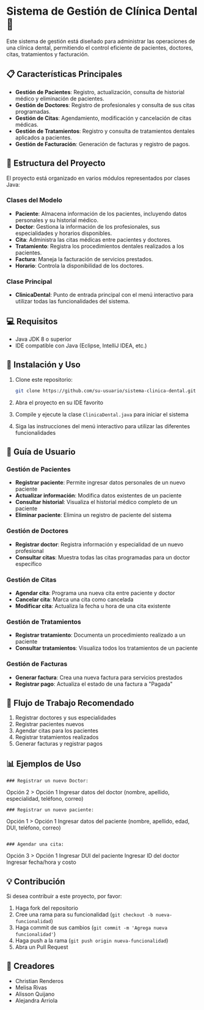 # Sistema de Gestión de Clínica Dental 🦷

Este sistema de gestión está diseñado para administrar las operaciones de una clínica dental, permitiendo el control eficiente de pacientes, doctores, citas, tratamientos y facturación.

## 📋 Características Principales

- **Gestión de Pacientes**: Registro, actualización, consulta de historial médico y eliminación de pacientes.
- **Gestión de Doctores**: Registro de profesionales y consulta de sus citas programadas.
- **Gestión de Citas**: Agendamiento, modificación y cancelación de citas médicas.
- **Gestión de Tratamientos**: Registro y consulta de tratamientos dentales aplicados a pacientes.
- **Gestión de Facturación**: Generación de facturas y registro de pagos.

## 🔧 Estructura del Proyecto

El proyecto está organizado en varios módulos representados por clases Java:

### Clases del Modelo

- **Paciente**: Almacena información de los pacientes, incluyendo datos personales y su historial médico.
- **Doctor**: Gestiona la información de los profesionales, sus especialidades y horarios disponibles.
- **Cita**: Administra las citas médicas entre pacientes y doctores.
- **Tratamiento**: Registra los procedimientos dentales realizados a los pacientes.
- **Factura**: Maneja la facturación de servicios prestados.
- **Horario**: Controla la disponibilidad de los doctores.

### Clase Principal

- **ClinicaDental**: Punto de entrada principal con el menú interactivo para utilizar todas las funcionalidades del sistema.

## 💻 Requisitos

- Java JDK 8 o superior
- IDE compatible con Java (Eclipse, IntelliJ IDEA, etc.)

## 🚀 Instalación y Uso

1. Clone este repositorio:
   ```bash
   git clone https://github.com/su-usuario/sistema-clinica-dental.git
   ```

2. Abra el proyecto en su IDE favorito

3. Compile y ejecute la clase `ClinicaDental.java` para iniciar el sistema

4. Siga las instrucciones del menú interactivo para utilizar las diferentes funcionalidades

## 📌 Guía de Usuario

### Gestión de Pacientes

- **Registrar paciente**: Permite ingresar datos personales de un nuevo paciente
- **Actualizar información**: Modifica datos existentes de un paciente
- **Consultar historial**: Visualiza el historial médico completo de un paciente
- **Eliminar paciente**: Elimina un registro de paciente del sistema

### Gestión de Doctores

- **Registrar doctor**: Registra información y especialidad de un nuevo profesional
- **Consultar citas**: Muestra todas las citas programadas para un doctor específico

### Gestión de Citas

- **Agendar cita**: Programa una nueva cita entre paciente y doctor
- **Cancelar cita**: Marca una cita como cancelada
- **Modificar cita**: Actualiza la fecha u hora de una cita existente

### Gestión de Tratamientos

- **Registrar tratamiento**: Documenta un procedimiento realizado a un paciente
- **Consultar tratamientos**: Visualiza todos los tratamientos de un paciente

### Gestión de Facturas

- **Generar factura**: Crea una nueva factura para servicios prestados
- **Registrar pago**: Actualiza el estado de una factura a "Pagada"

## 🔄 Flujo de Trabajo Recomendado

1. Registrar doctores y sus especialidades
2. Registrar pacientes nuevos
3. Agendar citas para los pacientes
4. Registrar tratamientos realizados
5. Generar facturas y registrar pagos

## 📊 Ejemplos de Uso
```
### Registrar un nuevo Doctor:
```
Opción 2 > Opción 1
Ingresar datos del doctor (nombre, apellido, especialidad, teléfono, correo)
```
### Registrar un nuevo paciente:
```
Opción 1 > Opción 1
Ingresar datos del paciente (nombre, apellido, edad, DUI, teléfono, correo)
```

### Agendar una cita:
```
Opción 3 > Opción 1
Ingresar DUI del paciente
Ingresar ID del doctor
Ingresar fecha/hora y costo


## 💡 Contribución

Si desea contribuir a este proyecto, por favor:

1. Haga fork del repositorio
2. Cree una rama para su funcionalidad (`git checkout -b nueva-funcionalidad`)
3. Haga commit de sus cambios (`git commit -m 'Agrega nueva funcionalidad'`)
4. Haga push a la rama (`git push origin nueva-funcionalidad`)
5. Abra un Pull Request


## 👥 Creadores 
- Christian Renderos 
- Melisa Rivas 
- Alisson Quijano 
- Alejandra Arriola

